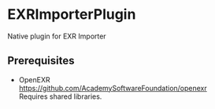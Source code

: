# EXRImporterPlugin
Native plugin for EXR Importer

## Prerequisites

- OpenEXR  
https://github.com/AcademySoftwareFoundation/openexr  
Requires shared libraries.

